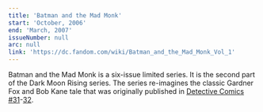 ```yaml
---
title: 'Batman and the Mad Monk'
start: 'October, 2006'
end: 'March, 2007'
issueNumber: null
arc: null
link: 'https://dc.fandom.com/wiki/Batman_and_the_Mad_Monk_Vol_1'
---
```


Batman and the Mad Monk is a six-issue limited series. It is the second part of the Dark Moon Rising series. The series re-imagines the classic Gardner Fox and Bob Kane tale that was originally published in [Detective Comics #31](https://dc.fandom.com/wiki/Detective_Comics_Vol_1_31)-[32](https://dc.fandom.com/wiki/Detective_Comics_Vol_1_32).
